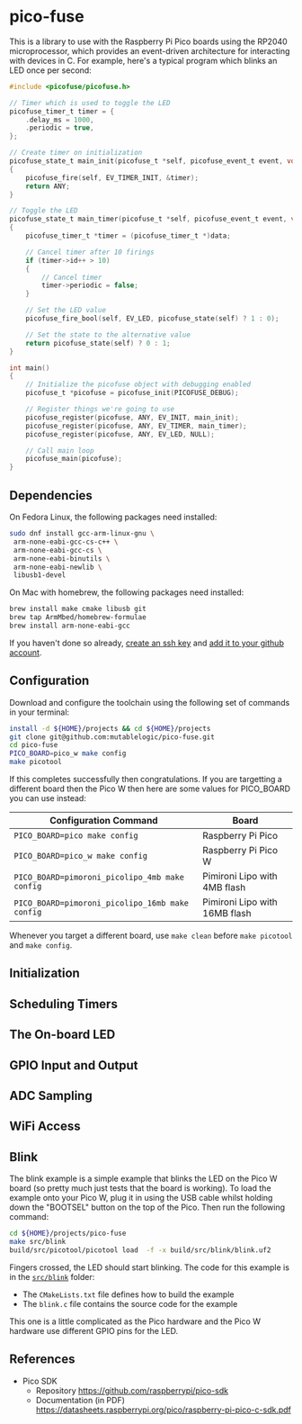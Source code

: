 # pico-fuse

This is a library to use with the Raspberry Pi Pico boards using the RP2040 microprocessor,
which provides an event-driven architecture for interacting with devices in C. 
For example, here's a typical program which blinks an LED once per second:

```c
#include <picofuse/picofuse.h>

// Timer which is used to toggle the LED
picofuse_timer_t timer = {
    .delay_ms = 1000,
    .periodic = true,
};

// Create timer on initialization
picofuse_state_t main_init(picofuse_t *self, picofuse_event_t event, void *data)
{
    picofuse_fire(self, EV_TIMER_INIT, &timer);
    return ANY;
}

// Toggle the LED
picofuse_state_t main_timer(picofuse_t *self, picofuse_event_t event, void *data)
{
    picofuse_timer_t *timer = (picofuse_timer_t *)data;

    // Cancel timer after 10 firings
    if (timer->id++ > 10)
    {
        // Cancel timer
        timer->periodic = false;
    }

    // Set the LED value
    picofuse_fire_bool(self, EV_LED, picofuse_state(self) ? 1 : 0);

    // Set the state to the alternative value
    return picofuse_state(self) ? 0 : 1;
}

int main()
{
    // Initialize the picofuse object with debugging enabled
    picofuse_t *picofuse = picofuse_init(PICOFUSE_DEBUG);

    // Register things we're going to use
    picofuse_register(picofuse, ANY, EV_INIT, main_init);
    picofuse_register(picofuse, ANY, EV_TIMER, main_timer);
    picofuse_register(picofuse, ANY, EV_LED, NULL);

    // Call main loop
    picofuse_main(picofuse);
}

```

## Dependencies

On Fedora Linux, the following packages need installed:

```bash
sudo dnf install gcc-arm-linux-gnu \
 arm-none-eabi-gcc-cs-c++ \
 arm-none-eabi-gcc-cs \
 arm-none-eabi-binutils \
 arm-none-eabi-newlib \
 libusb1-devel
```

On Mac with homebrew, the following packages need installed:

```bash
brew install make cmake libusb git
brew tap ArmMbed/homebrew-formulae
brew install arm-none-eabi-gcc
```

If you haven't done so already, [create an ssh key](https://www.digitalocean.com/community/tutorials/how-to-create-ssh-keys-with-openssh-on-macos-or-linux) and [add it to your 
github account](https://docs.github.com/en/authentication/connecting-to-github-with-ssh/adding-a-new-ssh-key-to-your-github-account).

## Configuration

Download and configure the toolchain using the following set of commands in your terminal:

```bash
install -d ${HOME}/projects && cd ${HOME}/projects
git clone git@github.com:mutablelogic/pico-fuse.git
cd pico-fuse
PICO_BOARD=pico_w make config
make picotool
```

If this completes successfully then congratulations. If you are targetting a different
board then the Pico W then here are some values for PICO_BOARD you can use instead:

| Configuration Command | Board |
|--|--|
| `PICO_BOARD=pico make config` | Raspberry Pi Pico |
| `PICO_BOARD=pico_w make config` | Raspberry Pi Pico W |
| `PICO_BOARD=pimoroni_picolipo_4mb make config` | Pimironi Lipo with 4MB flash |
| `PICO_BOARD=pimoroni_picolipo_16mb make config` | Pimironi Lipo with 16MB flash |

Whenever you target a different board, use `make clean` before `make picotool` and `make config`.

## Initialization

## Scheduling Timers

## The On-board LED

## GPIO Input and Output

## ADC Sampling

## WiFi Access

## Blink

The blink example is a simple example that blinks the LED on the Pico W board (so pretty much just tests that the board is working).
To load the example onto your Pico W, plug it in using the USB cable whilst holding down the "BOOTSEL" button on the top of the
Pico. Then run the following command:

```bash
cd ${HOME}/projects/pico-fuse
make src/blink
build/src/picotool/picotool load  -f -x build/src/blink/blink.uf2
```

Fingers crossed, the LED should start blinking. The code for this example is in the [`src/blink`](src/blink) folder:

  * The `CMakeLists.txt` file defines how to build the example
  * The `blink.c` file contains the source code for the example

This one is a little complicated as the Pico hardware and the Pico W hardware use different GPIO pins for the LED.

## References

  * Pico SDK
    * Repository https://github.com/raspberrypi/pico-sdk
    * Documentation (in PDF) https://datasheets.raspberrypi.org/pico/raspberry-pi-pico-c-sdk.pdf


